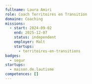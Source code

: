 ```yaml
---
fullname: Laura Amiri
role: Coach Territoires en Transition
domaine: Coaching
missions:
  - start: 2024-09-02
    end: 2025-12-07
    status: independent
    employer: Malt
    startups:
      - territoires-en-transitions
badges:
  - segur
startups:
  - maison.de.lautisme
competences: []
---
```

